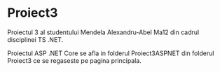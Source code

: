 # Proiect3
Proiectul 3 al studentului Mendela Alexandru-Abel Ma12 din cadrul disciplinei TS .NET.

Proiectul ASP .NET Core se afla in folderul Proiect3ASPNET din folderul Proiect3 ce se regaseste pe pagina principala.
